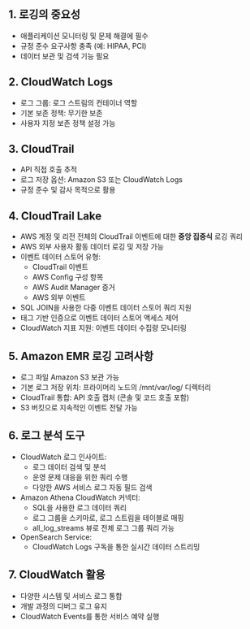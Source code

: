 ## 1. 로깅의 중요성
- 애플리케이션 모니터링 및 문제 해결에 필수
- 규정 준수 요구사항 충족 (예: HIPAA, PCI)
- 데이터 보관 및 검색 기능 필요

## 2. CloudWatch Logs
- 로그 그룹: 로그 스트림의 컨테이너 역할
- 기본 보존 정책: 무기한 보존
- 사용자 지정 보존 정책 설정 가능

## 3. CloudTrail
- API 직접 호출 추적
- 로그 저장 옵션: Amazon S3 또는 CloudWatch Logs
- 규정 준수 및 감사 목적으로 활용

## 4. CloudTrail Lake
- AWS 계정 및 리전 전체의 CloudTrail 이벤트에 대한 **중앙 집중식** 로깅 쿼리
- AWS 외부 사용자 활동 데이터 로깅 및 저장 가능
- 이벤트 데이터 스토어 유형:
    - CloudTrail 이벤트
    - AWS Config 구성 항목
    - AWS Audit Manager 증거
    - AWS 외부 이벤트
- SQL JOIN을 사용한 다중 이벤트 데이터 스토어 쿼리 지원
- 태그 기반 인증으로 이벤트 데이터 스토어 액세스 제어
- CloudWatch 지표 지원: 이벤트 데이터 수집량 모니터링

## 5. Amazon EMR 로깅 고려사항
- 로그 파일 Amazon S3 보관 가능
- 기본 로그 저장 위치: 프라이머리 노드의 /mnt/var/log/ 디렉터리
- CloudTrail 통합: API 호출 캡처 (콘솔 및 코드 호출 포함)
- S3 버킷으로 지속적인 이벤트 전달 가능

## 6. 로그 분석 도구
- CloudWatch 로그 인사이트:
    - 로그 데이터 검색 및 분석
    - 운영 문제 대응을 위한 쿼리 수행
    - 다양한 AWS 서비스 로그 자동 필드 검색
- Amazon Athena CloudWatch 커넥터:
    - SQL을 사용한 로그 데이터 쿼리
    - 로그 그룹을 스키마로, 로그 스트림을 테이블로 매핑
    - all_log_streams 뷰로 전체 로그 그룹 쿼리 가능
- OpenSearch Service:
    - CloudWatch Logs 구독을 통한 실시간 데이터 스트리밍

## 7. CloudWatch 활용
- 다양한 시스템 및 서비스 로그 통합
- 개발 과정의 디버그 로그 유지
- CloudWatch Events를 통한 서비스 예약 실행